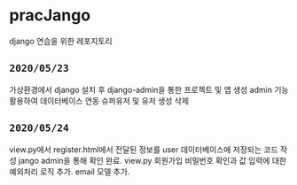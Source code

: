 # pracJango
django 연습을 위한 레포지토리

## `2020/05/23`
가상환경에서 django 설치 후 django-admin을 통한 프로젝트 및 앱 생성
admin 기능 활용하여 데이터베이스 연동 슈퍼유저 및 유저 생성 삭제

## `2020/05/24`

view.py에서 register.html에서 전달된 정보를 user 데이터베이스에 저장되는 코드 작성
jango admin을 통해 확인 완료.
view.py 회원가입 비밀번호 확인과 값 입력에 대한 예외처리 로직 추가.
email 모델 추가.